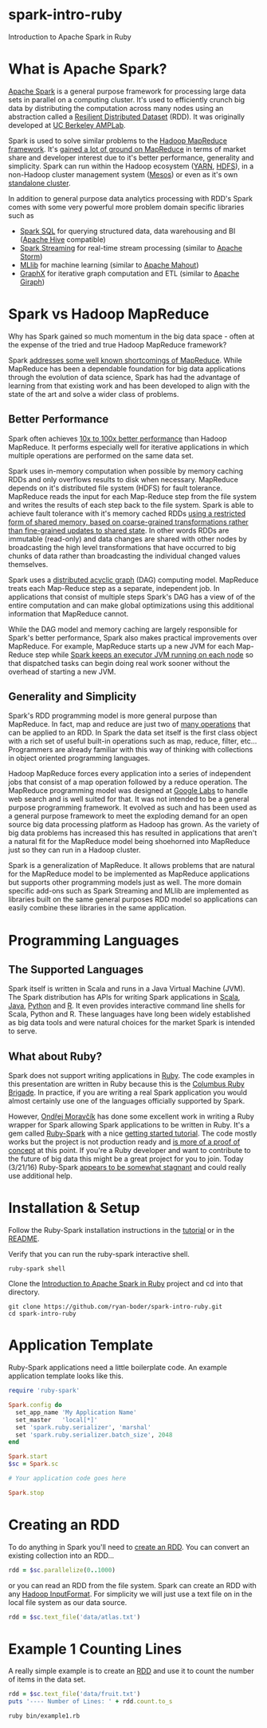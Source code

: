 # spark-intro-ruby
Introduction to Apache Spark in Ruby

# What is Apache Spark?
[Apache Spark](http://spark.apache.org/) is a general purpose framework for processing large data sets in parallel on a computing cluster. It's used to efficiently crunch big data by distributing the computation across many nodes using an abstraction called a [Resilient Distributed Dataset](http://spark.apache.org/docs/latest/programming-guide.html#resilient-distributed-datasets-rdds) (RDD). It was originally developed at [UC Berkeley AMPLab](https://amplab.cs.berkeley.edu/projects/spark-lightning-fast-cluster-computing/).

Spark is used to solve similar problems to the [Hadoop MapReduce framework](http://hortonworks.com/hadoop/mapreduce/). It's [gained a lot of ground on MapReduce](https://adtmag.com/articles/2016/01/20/syncsort-hadoop-survey.aspx) in terms of market share and developer interest due to it's better performance, generality and simplicity. Spark can run within the Hadoop ecosystem ([YARN](http://hortonworks.com/hadoop/yarn/), [HDFS](http://hortonworks.com/hadoop/hdfs/)), in a non-Hadoop cluster management system ([Mesos](http://mesos.apache.org/)) or even as it's own [standalone cluster](http://spark.apache.org/docs/latest/spark-standalone.html).

In addition to general purpose data analytics processing with RDD's Spark comes with some very powerful more problem domain specific libraries such as
- [Spark SQL](http://spark.apache.org/sql/) for querying structured data, data warehousing and BI ([Apache Hive](https://hive.apache.org/) compatible)
- [Spark Streaming](http://spark.apache.org/streaming/) for real-time stream processing (similar to [Apache Storm](http://storm.apache.org/))
- [MLlib](http://spark.apache.org/mllib/) for machine learning (similar to [Apache Mahout](http://mahout.apache.org/))
- [GraphX](http://spark.apache.org/graphx/) for iterative graph computation and ETL (similar to [Apache Giraph](http://giraph.apache.org/))

# Spark vs Hadoop MapReduce
Why has Spark gained so much momentum in the big data space - often at the expense of the tried and true Hadoop MapReduce framework?

Spark [addresses some well known shortcomings of MapReduce](http://www.computerweekly.com/feature/Spark-versus-MapReduce-which-way-for-enterprise-IT). While MapReduce has been a dependable foundation for big data applications through the evolution of data science, Spark has had the advantage of learning from that existing work and has been developed to align with the state of the art and solve a wider class of problems.

## Better Performance
Spark often achieves [10x to 100x better performance](http://spark.apache.org/news/spark-wins-daytona-gray-sort-100tb-benchmark.html) than Hadoop MapReduce. It performs especially well for iterative applications in which multiple operations are performed on the same data set.

Spark uses in-memory computation when possible by memory caching RDDs and only overflows results to disk when necessary. MapReduce depends on it's distributed file system (HDFS) for fault tolerance. MapReduce reads the input for each Map-Reduce step from the file system and writes the results of each step back to the file system. Spark is able to achieve fault tolerance with it's memory cached RDDs [using a restricted form of shared memory, based on coarse-grained transformations rather than fine-grained updates to shared state](https://www.usenix.org/system/files/conference/nsdi12/nsdi12-final138.pdf). In other words RDDs are immutable (read-only) and data changes are shared with other nodes by broadcasting the high level transformations that have occurred to big chunks of data rather than broadcasting the individual changed values themselves.

Spark uses a [distributed acyclic graph](http://www.srinivastata.com/tez/directed-acyclic-graph-dag-strength-of-spark-and-tez/) (DAG) computing model. MapReduce treats each Map-Reduce step as a separate, independent job. In applications that consist of multiple steps Spark's DAG has a view of of the entire computation and can make global optimizations using this additional information that MapReduce cannot.

While the DAG model and memory caching are largely responsible for Spark's better performance, Spark also makes practical improvements over MapReduce. For example, MapReduce starts up a new JVM for each Map-Reduce step while [Spark keeps an executor JVM running on each node](https://www.quora.com/What-makes-Spark-faster-than-MapReduce) so that dispatched tasks can begin doing real work sooner without the overhead of starting a new JVM.

## Generality and Simplicity
Spark's RDD programming model is more general purpose than MapReduce. In fact, map and reduce are just two of [many operations](http://spark.apache.org/docs/latest/programming-guide.html#rdd-operations) that can be applied to an RDD. In Spark the data set itself is the first class object with a rich set of useful built-in operations such as map, reduce, filter, etc... Programmers are already familiar with this way of thinking with collections in object oriented programming languages.

Hadoop MapReduce forces every application into a series of independent jobs that consist of a map operation followed by a reduce operation. The MapReduce programming model was designed at [Google Labs](http://research.google.com/archive/mapreduce.html) to handle web search and is well suited for that. It was not intended to be a general purpose programming framework. It evolved as such and has been used as a general purpose framework to meet the exploding demand for an open source big data processing platform as Hadoop has grown. As the variety of big data problems has increased this has resulted in applications that aren't a natural fit for the MapReduce model being shoehorned into MapReduce just so they can run in a Hadoop cluster.

Spark is a generalization of MapReduce. It allows problems that are natural for the MapReduce model to be implemented as MapReduce applications but supports other programming models just as well. The more domain specific add-ons such as Spark Streaming and MLlib are implemented as libraries built on the same general purposes RDD model so applications can easily combine these libraries in the same application.

# Programming Languages
## The Supported Languages
Spark itself is written in Scala and runs in a Java Virtual Machine (JVM). The Spark distribution has APIs for writing Spark applications in [Scala](http://www.scala-lang.org/), [Java](https://www.java.com), [Python](https://www.python.org/) and [R](https://www.r-project.org). It even provides interactive command line shells for Scala, Python and R. These languages have long been widely established as big data tools and were natural choices for the market Spark is intended to serve.

## What about Ruby?
Spark does not support writing applications in [Ruby](https://www.ruby-lang.org). The code examples in this presentation are written in Ruby because this is the [Columbus Ruby Brigade](http://columbusrb.com/). In practice, if you are writing a real Spark application you would almost certainly use one of the languages officially supported by Spark.

However, [Ondřej Moravčík](https://github.com/ondra-m) has done some excellent work in writing a Ruby wrapper for Spark allowing Spark applications to be written in Ruby. It's a gem called [Ruby-Spark](https://github.com/ondra-m/ruby-spark) with a nice [getting started tutorial](https://github.com/ondra-m/ruby-spark). The code mostly works but the project is not production ready and [is more of a proof of concept](https://github.com/ondra-m/ruby-spark/issues/6) at this point. If you're a Ruby developer and want to contribute to the future of big data this might be a great project for you to join. Today (3/21/16) Ruby-Spark [appears to be somewhat stagnant](https://github.com/ondra-m/ruby-spark/issues/29) and could really use additional help.

# Installation & Setup
Follow the Ruby-Spark installation instructions in the [tutorial](http://ondra-m.github.io/ruby-spark/) or in the [README](https://github.com/ondra-m/ruby-spark).

Verify that you can run the ruby-spark interactive shell.
```
ruby-spark shell
```

Clone the [Introduction to Apache Spark in Ruby](https://github.com/ryan-boder/spark-intro-ruby) project and cd into that directory.
```
git clone https://github.com/ryan-boder/spark-intro-ruby.git
cd spark-intro-ruby
```

# Application Template

Ruby-Spark applications need a little boilerplate code. An example application template looks like this.

```ruby
require 'ruby-spark'

Spark.config do
  set_app_name 'My Application Name'
  set_master   'local[*]'
  set 'spark.ruby.serializer', 'marshal'
  set 'spark.ruby.serializer.batch_size', 2048
end

Spark.start
$sc = Spark.sc

# Your application code goes here

Spark.stop
```

# Creating an RDD
To do anything in Spark you'll need to [create an RDD](https://github.com/ondra-m/ruby-spark/wiki/Loading-data). You can convert an existing collection into an RDD...
```ruby
rdd = $sc.parallelize(0..1000)
```

or you can read an RDD from the file system. Spark can create an RDD with any [Hadoop InputFormat](https://hadoop.apache.org/docs/r2.7.2/api/org/apache/hadoop/mapred/InputFormat.html). For simplicity we will just use a text file on in the local file system as our data source.
```ruby
rdd = $sc.text_file('data/atlas.txt')
```

# Example 1 Counting Lines
A really simple example is to create an [RDD](http://www.rubydoc.info/gems/ruby-spark/Spark/RDD) and use it to count the number of items in the data set.
```ruby
rdd = $sc.text_file('data/fruit.txt')
puts '---- Number of Lines: ' + rdd.count.to_s
```
```
ruby bin/example1.rb
```
